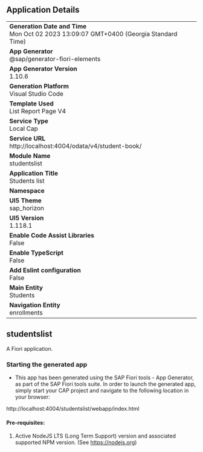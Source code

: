 ## Application Details
|               |
| ------------- |
|**Generation Date and Time**<br>Mon Oct 02 2023 13:09:07 GMT+0400 (Georgia Standard Time)|
|**App Generator**<br>@sap/generator-fiori-elements|
|**App Generator Version**<br>1.10.6|
|**Generation Platform**<br>Visual Studio Code|
|**Template Used**<br>List Report Page V4|
|**Service Type**<br>Local Cap|
|**Service URL**<br>http://localhost:4004/odata/v4/student-book/
|**Module Name**<br>studentslist|
|**Application Title**<br>Students list|
|**Namespace**<br>|
|**UI5 Theme**<br>sap_horizon|
|**UI5 Version**<br>1.118.1|
|**Enable Code Assist Libraries**<br>False|
|**Enable TypeScript**<br>False|
|**Add Eslint configuration**<br>False|
|**Main Entity**<br>Students|
|**Navigation Entity**<br>enrollments|

## studentslist

A Fiori application.

### Starting the generated app

-   This app has been generated using the SAP Fiori tools - App Generator, as part of the SAP Fiori tools suite.  In order to launch the generated app, simply start your CAP project and navigate to the following location in your browser:

http://localhost:4004/studentslist/webapp/index.html

#### Pre-requisites:

1. Active NodeJS LTS (Long Term Support) version and associated supported NPM version.  (See https://nodejs.org)


